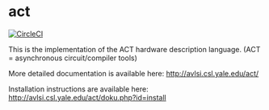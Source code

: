 # act
[![CircleCI](https://circleci.com/gh/asyncvlsi/act.svg?style=svg)](https://circleci.com/gh/asyncvlsi/act)

This is the implementation of the ACT hardware description language.
(ACT = asynchronous circuit/compiler tools)

More detailed documentation is available here:
    http://avlsi.csl.yale.edu/act/

Installation instructions are available here:
    http://avlsi.csl.yale.edu/act/doku.php?id=install
